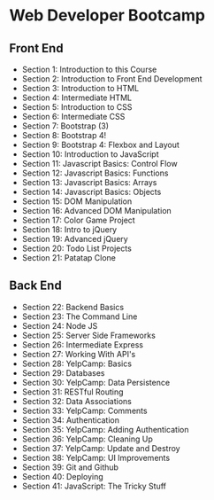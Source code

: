 # Web Developer Bootcamp

## Front End
* Section 1: Introduction to this Course
* Section 2: Introduction to Front End Development
* Section 3: Introduction to HTML
* Section 4: Intermediate HTML
* Section 5: Introduction to CSS
* Section 6: Intermediate CSS
* Section 7: Bootstrap (3)
* Section 8: Bootstrap 4!
* Section 9: Bootstrap 4: Flexbox and Layout
* Section 10: Introduction to JavaScript
* Section 11: Javascript Basics: Control Flow
* Section 12: Javascript Basics: Functions
* Section 13: Javascript Basics: Arrays
* Section 14: Javascript Basics: Objects
* Section 15: DOM Manipulation
* Section 16: Advanced DOM Manipulation
* Section 17: Color Game Project 
* Section 18: Intro to jQuery 
* Section 19: Advanced jQuery 
* Section 20: Todo List Projects 
* Section 21: Patatap Clone 


## Back End
* Section 22: Backend Basics
* Section 23: The Command Line
* Section 24: Node JS
* Section 25: Server Side Frameworks
* Section 26: Intermediate Express
* Section 27: Working With API's
* Section 28: YelpCamp: Basics
* Section 29: Databases
* Section 30: YelpCamp: Data Persistence
* Section 31: RESTful Routing
* Section 32: Data Associations
* Section 33: YelpCamp: Comments
* Section 34: Authentication
* Section 35: YelpCamp: Adding Authentication
* Section 36: YelpCamp: Cleaning Up
* Section 37: YelpCamp: Update and Destroy
* Section 38: YelpCamp: UI Improvements
* Section 39: Git and Github
* Section 40: Deploying
* Section 41: JavaScript: The Tricky Stuff